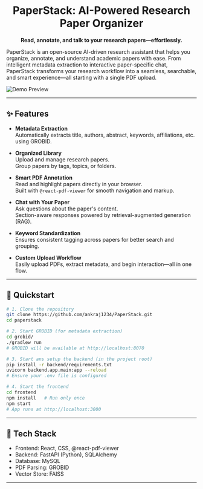 <h1 align="center"> PaperStack: AI-Powered Research Paper Organizer</h1>
<p align="center"><strong>Read, annotate, and talk to your research papers—effortlessly.</strong></p>

PaperStack is an open-source AI-driven research assistant that helps you organize, annotate, and understand academic papers with ease. From intelligent metadata extraction to interactive paper-specific chat, PaperStack transforms your research workflow into a seamless, searchable, and smart experience—all starting with a single PDF upload.

![Demo Preview](demo.gif)

---

## ✨ Features

- **Metadata Extraction**  
  Automatically extracts title, authors, abstract, keywords, affiliations, etc. using GROBID.

- **Organized Library**  
  Upload and manage research papers.  
  Group papers by tags, topics, or folders.

- **Smart PDF Annotation**  
  Read and highlight papers directly in your browser.  
  Built with `@react-pdf-viewer` for smooth navigation and markup.

- **Chat with Your Paper**  
  Ask questions about the paper's content.  
  Section-aware responses powered by retrieval-augmented generation (RAG).

- **Keyword Standardization**  
  Ensures consistent tagging across papers for better search and grouping.

- **Custom Upload Workflow**  
  Easily upload PDFs, extract metadata, and begin interaction—all in one flow.

---

## 🚀 Quickstart

```bash
# 1. Clone the repository
git clone https://github.com/ankraj1234/PaperStack.git
cd paperstack

# 2. Start GROBID (for metadata extraction)
cd grobid/
./gradlew run
# GROBID will be available at http://localhost:8070

# 3. Start ans setup the backend (in the project root)
pip install -r backend/requirements.txt
uvicorn backend.app.main:app --reload
# Ensure your .env file is configured

# 4. Start the frontend
cd frontend
npm install   # Run only once
npm start
# App runs at http://localhost:3000
```

---

## 🧰 Tech Stack

- Frontend: React, CSS, @react-pdf-viewer
- Backend: FastAPI (Python), SQLAlchemy
- Database: MySQL
- PDF Parsing: GROBID
- Vector Store: FAISS

---
